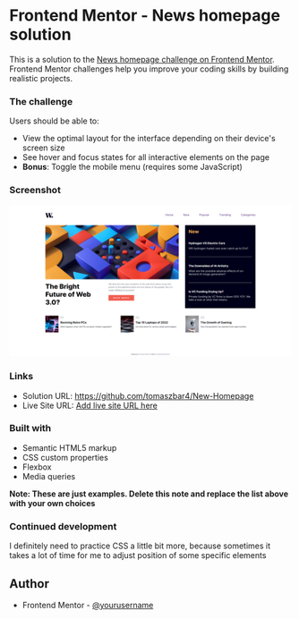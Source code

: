 # Frontend Mentor - News homepage solution

This is a solution to the [News homepage challenge on Frontend Mentor](https://www.frontendmentor.io/challenges/news-homepage-H6SWTa1MFl). Frontend Mentor challenges help you improve your coding skills by building realistic projects. 

### The challenge

Users should be able to:

- View the optimal layout for the interface depending on their device's screen size
- See hover and focus states for all interactive elements on the page
- **Bonus**: Toggle the mobile menu (requires some JavaScript)

### Screenshot

![](./website-screenshot.png)



### Links

- Solution URL: https://github.com/tomaszbar4/New-Homepage
- Live Site URL: [Add live site URL here](https://your-live-site-url.com)


### Built with

- Semantic HTML5 markup
- CSS custom properties
- Flexbox
- Media queries

**Note: These are just examples. Delete this note and replace the list above with your own choices**

### Continued development

I definitely need to practice CSS a little bit more, because sometimes it takes a lot of time for me to adjust position of some specific elements

## Author
- Frontend Mentor - [@yourusername](https://www.frontendmentor.io/profile/tomaszbar4)

